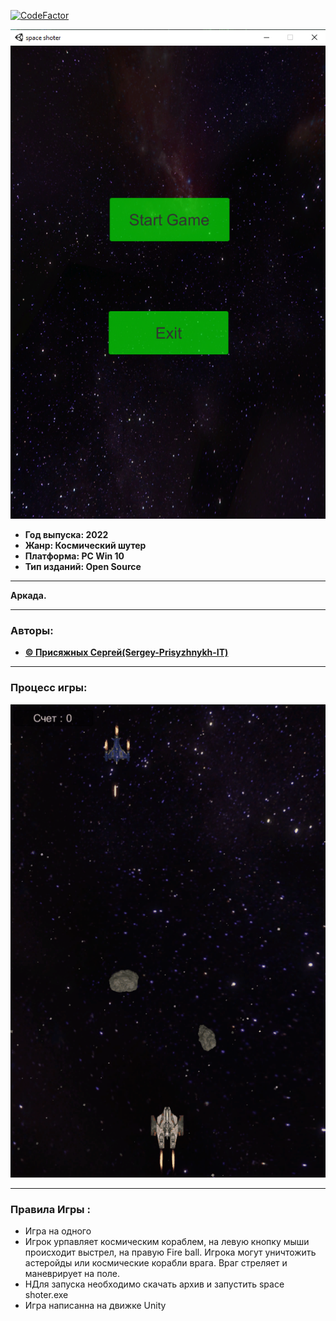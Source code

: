 [![CodeFactor](https://www.codefactor.io/repository/github/itstep-vrn/tankbattle/badge/class-game-realization)]([![CodeFactor](https://www.codefactor.io/repository/github/sergey-prisyzhnykh-it/space-shooter/badge)](https://www.codefactor.io/repository/github/sergey-prisyzhnykh-it/space-shooter))

![Alt-текст](img/Logo.jpg)

+ **Год выпуска: 2022**
+ **Жанр: Космический шутер**
+ **Платформа: PC Win 10**
+ **Тип изданий: Open Source**
___
 **Аркада.** 
___
### Авторы:
+ [**© Присяжных Сергей\(Sergey-Prisyzhnykh-IT\)**](https://github.com/Sergey-Prisyzhnykh-IT)
___
### Процесс игры:
![Alt-текст](img/GIF.gif)
___
### Правила Игры :
+ Игра на одного
+ Игрок урпавляет космическим кораблем, на левую кнопку мыши происходит выстрел, на правую Fire ball. Игрока могут уничтожить астеройды или космические корабли врага. Враг стреляет и маневрирует на поле. 
+ НДля запуска необходимо скачать архив и запустить space shoter.exe
+ Игра написанна на движке Unity 

